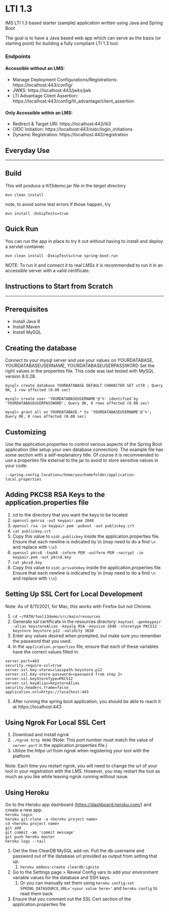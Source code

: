 LTI 1.3
========

IMS LTI 1.3 based starter (sample) application written using Java and Spring Boot

The goal is to have a Java based web app which can serve as the basis (or starting point) for building a fully compliant
LTI 1.3 tool.

### Endpoints
#### Accessible without an LMS:
- Manage Deployment Configurations/Registrations: https://localhost:443/config/
- JWKS: https://localhost:443/jwks/jwk
- LTI Advantage Client Assertion: https://localhost:443/config/lti_advantage/client_assertion
#### Only Accessible within an LMS:
- Redirect & Target URI: https://localhost:443/lti3
- OIDC Initiation: https://localhost:443/oidc/login_initiations
- Dynamic Registration: https://localhost:443/registration

Everyday Use
------------
------------

Build
-----
This will produce a lti13demo.jar file in the *target* directory
 
    mvn clean install 

note, to avoid some test errors if those happen, try

    mvn install -DskipTests=true

Quick Run
---------
You can run the app in place to try it out without having to install and deploy a servlet container.

    mvn clean install -DskipTests=true spring-boot:run

NOTE: To run it and connect it to real LMSs it is recommended to run it in an accessible server 
with a valid certificate.


Instructions to Start from Scratch
----------------------------------
----------------------------------
Prerequisites
-------------
- Install Java 8
- Install Maven
- Install MySQL

Creating the database
---------------------
Connect to your mysql server and use your values on YOURDATABASE, YOURDATABASEUSERNAME, YOURDATABASEUSERPASSWORD Set the right
values in the properties file. This code was last tested with MySQL version 8.0.28.

`mysql> create database YOURDATABASE DEFAULT CHARACTER SET utf8 ; Query OK, 1 row affected (0.00 sec)`

`mysql> create user 'YOURDATABASEUSERNAME'@'%' identified by 'YOURDATABASEUSERPASSWORD'; Query OK, 0 rows affected (0.00 sec)`

`mysql> grant all on YOURDATABASE.* to 'YOURDATABASEUSERNAME'@'%'; Query OK, 0 rows affected (0.00 sec)`

Customizing
-----------
Use the application.properties to control various aspects of the Spring Boot application (like setup your own database
connection). The example file has some section with a self-explanatory title. Of course it is recommended to 
use a properties file external to the jar to avoid to store sensitive values in your code: 

```--spring.config.location=/home/yourhomefolder/application-local.properties```

Adding PKCS8 RSA Keys to the application.properties file
--------------------------------------------------------
1. cd to the directory that you want the keys to be located
2. `openssl genrsa -out keypair.pem 2048`
3. `openssl rsa -in keypair.pem -pubout -out publickey.crt`
4. `cat publickey.crt`
5. Copy this value to `oidc.publickey` inside the application.properties file. Ensure that each newline is indicated by \n (may need to do a find `\n` and replace with `\\n`)
6. `openssl pkcs8 -topk8 -inform PEM -outform PEM -nocrypt -in keypair.pem -out pkcs8.key`
7. `cat pkcs8.key`
8. Copy this value to `oidc.privatekey` inside the application.properties file. Ensure that each newline is indicated by \n (may need to do a find `\n` and replace with `\\n`)

Setting Up SSL Cert for Local Development
-----------------------------------------
Note: As of 8/11/2021, for Mac, this works with Firefox but not Chrome.
1. `cd ~/PATH/tool13demo/src/main/resources`
2. Generate ssl certificate in the resources directory: `keytool -genkeypair -alias keystoreAlias -keyalg RSA -keysize 2048 -storetype PKCS12 -keystore keystore.p12 -validity 3650`
3. Enter any values desired when prompted, but make sure you remember the password that you used.
4. In the `application.properties` file, ensure that each of these variables have the correct values filled in:
```
server.port=443
security.require-ssl=true
server.ssl.key-store=classpath:keystore.p12
server.ssl.key-store-password=<password from step 2>
server.ssl.keyStoreType=PKCS12
server.ssl.keyAlias=keystoreAlias
security.headers.frame=false
application.url=https://localhost:443
```
5. After running the spring boot application, you should be able to reach it at https://localhost:443


Using Ngrok For Local SSL Cert
-------------------------------------
1. Download and install ngrok
2. `./ngrok http 9090` (Note: This port number must match the value of `server.port` in the application.properties file.)
3. Utilize the https url from ngrok when registering your tool with the platform   

Note: Each time you restart ngrok, you will need to change the url of your tool in your registration with the LMS. However, you may restart the tool as much as you like while leaving ngrok running without issue.

Using Heroku
------------
Go to the Heroku app dashboard (https://dashboard.heroku.com/) and create a new app.   
`heroku login`   
`heroku git:clone -a <heroku project name>`   
`cd <heroku project name>`   
`git add .`   
`git commit -am 'commit message'`   
`git push heroku master`   
`heroku logs --tail`   
1. Get the free ClearDB MySQL add-on. Pull the db username and password out of the database url provided as output from setting that up.   
   1. `heroku addons:create cleardb:ignite`
2. Go to the Settings page > Reveal Config vars to add your environment variable values for the database and SSH keys.   
   1. Or you can manually set them using `heroku config:set SPRING_DATASOURCE_URL='<your value here>'` and `heroku config` to read them back
3. Ensure that you comment out the SSL Cert section of the application.properties file